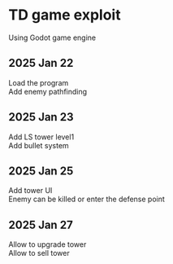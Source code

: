 # TD game exploit
Using Godot game engine

## 2025 Jan 22
Load the program  
Add enemy pathfinding

## 2025 Jan 23
Add LS tower level1  
Add bullet system  

## 2025 Jan 25
Add tower UI  
Enemy can be killed or enter the defense point  

## 2025 Jan 27
Allow to upgrade tower  
Allow to sell tower  
